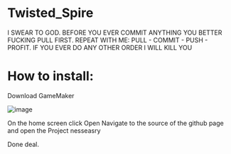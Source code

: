 # Twisted_Spire

I SWEAR TO GOD. BEFORE YOU EVER COMMIT ANYTHING YOU BETTER FUCKING PULL FIRST. REPEAT WITH ME: PULL - COMMIT - PUSH - PROFIT. IF YOU EVER DO ANY OTHER ORDER I WILL KILL YOU


# How to install: 

Download GameMaker

![image](https://github.com/KurtNakasato/Twisted_Spire/assets/31753097/c20e32e0-6d4c-47d3-9b80-3358e52ee14f)

On the home screen click Open
Navigate to the source of the github page and open the Project nesseasry

Done deal.
